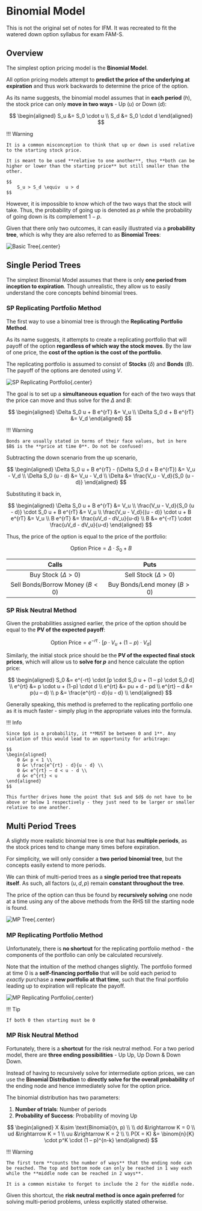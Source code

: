 # **Binomial Model**

This is not the original set of notes for IFM. It was recreated to fit the watered down option syllabus for exam FAM-S.

## **Overview**

The simplest option pricing model is the **Binomial Model**.

All option pricing models attempt to **predict the price of the underlying at expiration** and thus work backwards to determine the price of the option.

As its name suggests, the binomial model assumes that in **each period** $(h)$, the stock price can only **move in two ways** - Up $(u)$ or Down $(d)$:

$$
\begin{aligned}
    S_u &= S_0 \cdot u \\
    S_d &= S_0 \cdot d
\end{aligned}
$$

!!! Warning

    It is a common misconception to think that up or down is used relative to the starting stock price.

    It is meant to be used **relative to one another**, thus **both can be higher or lower than the starting price** but still smaller than the other.

    $$
        S_u > S_d \equiv  u > d
    $$

However, it is impossible to know which of the two ways that the stock will take. Thus, the probability of going up is denoted as $p$ while the probability of going down is its complement $1-p$.

Given that there only two outcomes, it can easily illustrated via a **probability tree**, which is why they are also referred to as **Binomial Trees**:

<!-- Obtained from Coaching Actuaries -->
![Basic Tree](Assets/5.%20Binomial%20Model.md/Basic%20Tree.png){.center}

## **Single Period Trees**

The simplest Binomial Model assumes that there is only **one period from inception to expiration**. Though unrealistic, they allow us to easily understand the core concepts behind binomial trees.

### **SP Replicating Portfolio Method**

The first way to use a binomial tree is through the **Replicating Portfolio Method**.

As its name suggests, it attempts to create a replicating portfolio that will payoff of the option **regardless of which way the stock moves**. By the law of one price, the **cost of the option is the cost of the portfolio**.

The replicating portfolio is assumed to consist of **Stocks** $(\delta)$ and **Bonds** $(B)$. The payoff of the options are denoted using $V$.

<!-- Obtained from Coaching Actuaries -->
![SP Replicating Portfolio](Assets/5.%20Binomial%20Model.md/SP%20Replicating%20Portfolio.png){.center}

The goal is to set up a **simultaneous equation** for each of the two ways that the price can move and thus solve for the $\Delta$ and $B$:

$$
\begin{aligned}
    \Delta S_0 u + B e^{rT} &= V_u \\
    \Delta S_0 d + B e^{rT} &= V_d
\end{aligned}
$$

!!! Warning

    Bonds are usually stated in terms of their face values, but in here $B$ is the **price at time 0**. Do not be confused!

Subtracting the down scenario from the up scenario,

$$
\begin{aligned}
    \Delta S_0 u + B e^{rT} - (\Delta S_0 d + B e^{rT}) &= V_u - V_d \\
    \Delta S_0 (u - d) &= V_u - V_d \\
    \Delta &= \frac{V_u - V_d}{S_0 (u - d)}
\end{aligned}
$$

Substituting it back in,

$$
\begin{aligned}
    \Delta S_0 u + B e^{rT} &= V_u \\
    \frac{V_u - V_d}{S_0 (u - d)} \cdot S_0 u + B e^{rT} &= V_u \\
    \frac{V_u - V_d}{(u - d)} \cdot u + B e^{rT} &= V_u \\
    B e^{rT} &= \frac{uV_d - dV_u}{u-d} \\
    B &= e^{-rT} \cdot \frac{uV_d - dV_u}{u-d}
\end{aligned}
$$

Thus, the price of the option is equal to the price of the portfolio:

$$
    \text{Option Price} = \Delta \cdot S_0 + B
$$

<center>

| Calls | Puts |
| :-: | :-: |
| Buy Stock $(\Delta \gt 0)$ | Sell Stock ($\Delta \gt 0$) |
| Sell Bonds/Borrow Money $(B \lt 0)$ | Buy Bonds/Lend money $(B \gt 0)$ |

</center>

### **SP Risk Neutral Method**

Given the probabilities assigned earlier, the price of the option should be equal to the **PV of the expected payoff**:

$$
    \text{Option Price} = e^{-rt} \cdot [p \cdot V_u + (1-p) \cdot V_d]
$$

Similarly, the initial stock price should be the **PV of the expected final stock prices**, which will allow us to **solve for $p$** and hence calculate the option price:

$$
\begin{aligned}
    S_0 &= e^{-rt} \cdot [p \cdot S_0 u + (1 – p) \cdot S_0 d] \\
    e^{rt} &= p \cdot u + (1-p) \cdot d \\
    e^{rt} &= pu + d - pd \\
    e^{rt} – d &= p(u – d) \\
    p &= \frac{e^{rt} - d}{u - d} \\
\end{aligned}
$$

Generally speaking, this method is preferred to the replicating portfolio one as it is much faster - simply plug in the appropriate values into the formula.

!!! Info

    Since $p$ is a probability, it **MUST be between 0 and 1**. Any violation of this would lead to an opportunity for arbitrage:

    $$
    \begin{aligned}
        0 &< p < 1 \\
        0 &< \frac{e^{rt} - d}{u - d} \\
        0 &< e^{rt} – d < u - d \\
        d &< e^{rt} < u
    \end{aligned}
    $$

    This further drives home the point that $u$ and $d$ do not have to be above or below 1 respectively - they just need to be larger or smaller relative to one another.

## **Multi Period Trees**

A slightly more realistic binomial tree is one that has **multiple periods**, as the stock prices tend to change many times before expiration.

For simplicity, we will only consider a **two period binomial tree**, but the concepts easily extend to more periods.

We can think of multi-period trees as a **single period tree that repeats itself**. As such, all factors $(u, d, p)$ remain **constant throughout the tree**.

The price of the option can thus be found by **recursively solving** one node at a time using any of the above methods from the RHS till the starting node is found.

<!-- Obtained from Coaching Actuaries -->
![MP Tree](Assets/5.%20Binomial%20Model.md/MP%20Tree.png){.center}

### **MP Replicating Portfolio Method**

Unfortunately, there is **no shortcut** for the replicating portfolio method - the components of the portfolio can only be calculated recursively.

Note that the intuition of the method changes slightly. The portfolio formed at time 0 is a **self-financing portfolio** that will be sold each period to *exactly* purchase a **new portfolio at that time**, such that the final portfolio leading up to expiration will replicate the payoff.

<!-- MP Replicating Portfolio -->
![MP Replicating Portfolio](Assets/5.%20Binomial%20Model.md/MP%20Replicating%20Portfolio.png){.center}

!!! Tip

    If both 0 then starting must be 0

### **MP Risk Neutral Method**

Fortunately, there is a **shortcut** for the risk neutral method. For a two period model, there are **three ending possibilities** - Up Up, Up Down & Down Down.

Instead of having to recursively solve for intermediate option prices, we can use the **Binomial Distribution** to **directly solve for the overall probability** of the ending node and hence immediately solve for the option price.

The binomial distribution has two parameters:

1. **Number of trials**: Number of periods
2. **Probability of Success**: Probability of moving Up

$$
\begin{aligned}
    X &\sim \text{Binomial}(n, p) \\
    \\
    dd &\rightarrow K = 0 \\
    ud &\rightarrow K = 1 \\
    uu &\rightarrow K = 2 \\
    \\
    P(X = K) &= \binom{n}{K} \cdot p^K \cdot (1 – p)^{n-k}
\end{aligned}
$$  

!!! Warning

    The first term **counts the number of ways** that the ending node can be reached. The top and bottom node can only be reached in 1 way each while the **middle node can be reached in 2 ways**.

    It is a common mistake to forget to include the 2 for the middle node.

Given this shortcut, the **risk neutral method is once again preferred** for solving multi-period problems, unless explicitly stated otherwise.
